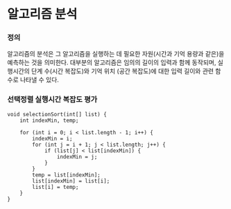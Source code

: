 # 알고리즘 분석

### 정의
알고리즘의 분석은 그 알고리즘을 실행하는 데 필요한 자원(시간과 기억 용량과 같은)을 예측하는 것을 의미한다. 대부분의 알고리즘은 임의의 길이의 입력과 함께 동작되며, 실행시간의 단계 수(시간 복잡도)와 기억 위치 (공간 복잡도)에 대한 입력 길이와 관련 함수로 나타낼 수 있다.


### 선택정렬 실행시간 복잡도 평가
```
void selectionSort(int[] list) {
    int indexMin, temp;

    for (int i = 0; i < list.length - 1; i++) {
        indexMin = i;
        for (int j = i + 1; j < list.length; j++) {
            if (list[j] < list[indexMin]) {
                indexMin = j;
            }
        }
        temp = list[indexMin];
        list[indexMin] = list[i];
        list[i] = temp;
    }
}
```